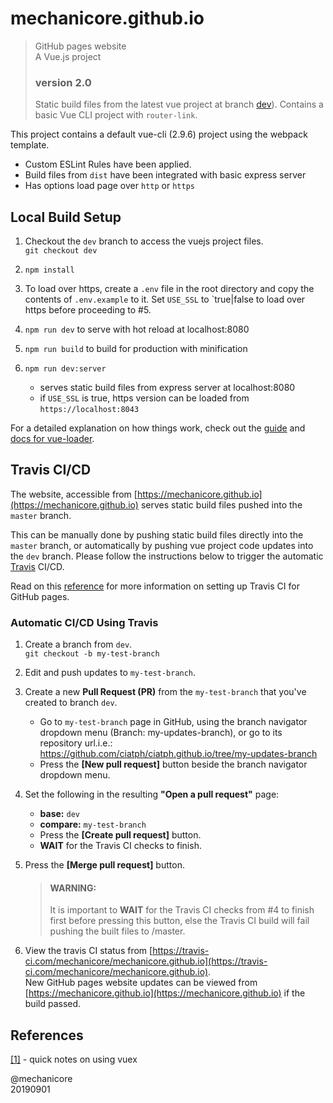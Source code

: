 # mechanicore.github.io

> GitHub pages website <br>
> A Vue.js project <br>
> ### version 2.0
> Static build files from the latest vue project at branch [dev](https://github.com/ciatph/ciatph.github.io/tree/vue-version)).
Contains a basic Vue CLI project with `router-link`.

This project contains a default vue-cli (2.9.6) project using the webpack template. 

- Custom ESLint Rules have been applied.
- Build files from `dist` have been integrated with basic express server
- Has options load page over `http` or `https`


## Local Build Setup

1. Checkout the `dev` branch to access the vuejs project files. <br>
`git checkout dev`

2. `npm install`

3. To load over https, create a `.env` file in the root directory and copy the contents of `.env.example` to it. Set `USE_SSL` to `true|false to load over https before proceeding to #5.

4. `npm run dev` to serve with hot reload at localhost:8080

5. `npm run build` to build for production with minification

6. `npm run dev:server` 
	- serves static build files from express server at localhost:8080
	- if `USE_SSL` is true, https version can be loaded from `https://localhost:8043`


For a detailed explanation on how things work, check out the [guide](http://vuejs-templates.github.io/webpack/) and [docs for vue-loader](http://vuejs.github.io/vue-loader).



## Travis CI/CD

The website, accessible from [https://mechanicore.github.io](https://mechanicore.github.io) serves static build files pushed into the `master` branch.

This can be manually done by pushing static build files directly into the `master` branch, or automatically by pushing vue project code updates into the `dev` branch. Please follow the instructions below to trigger the automatic [Travis](https://travis-ci.com/) CI/CD.

Read on this [reference](https://trello.com/c/0A36NOdS) for more information on setting up Travis CI for GitHub pages.



### Automatic CI/CD Using Travis

1. Create a branch from `dev`. <br>
`git checkout -b my-test-branch`

2. Edit and push updates to `my-test-branch`.

3. Create a new **Pull Request (PR)** from the `my-test-branch` that you've created to branch `dev`.
	- Go to `my-test-branch` page in GitHub, using the branch navigator dropdown menu (Branch: my-updates-branch), or go to its repository url.i.e.:  
https://github.com/ciatph/ciatph.github.io/tree/my-updates-branch
	- Press the **[New pull request]** button beside the branch navigator dropdown menu.
	
4. Set the following in the resulting **"Open a pull request"** page:
	- **base:** `dev`
	- **compare:** `my-test-branch`
	- Press the **[Create pull request]** button.
	- **WAIT** for the Travis CI checks to finish.

5. Press the **[Merge pull request]** button.  
	> #### WARNING: 
	> It is important to **WAIT** for the Travis CI checks from #4 to finish first before pressing this button, else the Travis CI build will fail pushing the built files to /master.

6. View the travis CI status from [https://travis-ci.com/mechanicore/mechanicore.github.io](https://travis-ci.com/mechanicore/mechanicore.github.io). <br>
New GitHub pages website updates can be viewed from [https://mechanicore.github.io](https://mechanicore.github.io) if the build passed.



## References

[[1]](https://trello.com/c/jqnkh81D) - quick notes on using vuex



@mechanicore<br>
20190901
